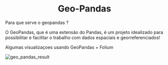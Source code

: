 <h1 align='center'> Geo-Pandas </h1>
<p> Para que serve o geopandas ? </p>

<p>O GeoPandas, que é uma extensão do Pandas, é um projeto idealizado para possibilitar e facilitar o trabalho com dados espaciais e georreferenciados!</p>




<p>Algumas visualizaçoes usando GeoPandas + Folium</p>

![geo_pandas_result](https://github.com/carlosal249/Geo-Pandas/blob/master/exemplo_geo_pandas.gif)
